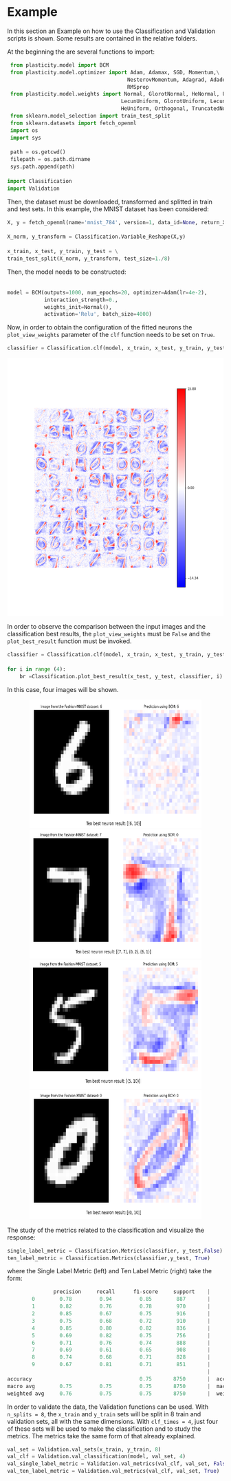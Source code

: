 # Example

In this section an Example on how to use the Classification and Validation scripts is shown. Some results are contained in the relative folders.

At the beginning the are several functions to import:

```python
 from plasticity.model import BCM
 from plasticity.model.optimizer import Adam, Adamax, SGD, Momentum,\
                                       NesterovMomentum, Adagrad, Adadelta,\
                                       RMSprop
 from plasticity.model.weights import Normal, GlorotNormal, HeNormal, Uniform,\
                                     LecunUniform, GlorotUniform, LecunNormal,\
                                     HeUniform, Orthogonal, TruncatedNormal
 from sklearn.model_selection import train_test_split
 from sklearn.datasets import fetch_openml
 import os
 import sys

 path = os.getcwd()
 filepath = os.path.dirname
 sys.path.append(path)

import Classification
import Validation

```

Then, the dataset must be downloaded, transformed and splitted in train and test sets. In this example, the MNIST dataset has been considered:

```python
X, y = fetch_openml(name='mnist_784', version=1, data_id=None, return_X_y=True)

X_norm, y_transform = Classification.Variable_Reshape(X,y)

x_train, x_test, y_train, y_test = \
train_test_split(X_norm, y_transform, test_size=1./8)
```

Then, the model needs to be constructed:

```python

model = BCM(outputs=1000, num_epochs=20, optimizer=Adam(lr=4e-2), 
            interaction_strength=0.,
            weights_init=Normal(),
            activation='Relu', batch_size=4000)
```

Now, in order to obtain the configuration of the fitted neurons the `plot_view_weights` parameter of the `clf` function needs to be set on `True`.

```python
classifier = Classification.clf(model, x_train, x_test, y_train, y_test, True)
```
<div align = "center">
<img src=https://github.com/SimoneFumagalli/Software_and_Computing/blob/main/BCM_Classification/Example/Classification/Plot_view_weights.png height = "600" width = "600">
</div>

In order to observe the comparison between the input images and the classification best results, the `plot_view_weights` must be `False` and the `plot_best_result` function must be invoked.
```python
classifier = Classification.clf(model, x_train, x_test, y_train, y_test)

for i in range (4):
    br =Classification.plot_best_result(x_test, y_test, classifier, i)
```
In this case, four images will be shown.

<div align="center">
<img src="https://github.com/SimoneFumagalli/Software_and_Computing/blob/main/BCM_Classification/Example/Classification/Figure_1.png"  height = "300" width = "400">
<img src="https://github.com/SimoneFumagalli/Software_and_Computing/blob/main/BCM_Classification/Example/Classification/Figure_2.png"  height = "300" width = "400">
</div>

<div align="center">
<img src="https://github.com/SimoneFumagalli/Software_and_Computing/blob/main/BCM_Classification/Example/Classification/Figure_3.png" 
height = "300" width = "400">
<img src="https://github.com/SimoneFumagalli/Software_and_Computing/blob/main/BCM_Classification/Example/Classification/Figure_4.png" 
height = "300" width = "400">
</div>

The study of the metrics related to the classification and visualize the response:
```python
single_label_metric = Classification.Metrics(classifier, y_test,False)
ten_label_metric = Classification.Metrics(classifier,y_test, True)
```

where the Single Label Metric (left) and Ten Label Metric (right) take the form:

```python                                                        |         
               precision     recall      f1-score     support    |                 precision      recall     f1-score     support
        0        0.78         0.94         0.85        887       |        0          0.80         0.95         0.87        887
        1        0.82         0.76         0.78        970       |        1          0.66         0.98         0.79        970
        2        0.85         0.67         0.75        916       |        2          0.93         0.63         0.75        916
        3        0.75         0.68         0.72        910       |        3          0.84         0.79         0.82        910 
        4        0.85         0.80         0.82        836       |        4          0.83         0.71         0.77        836
        5        0.69         0.82         0.75        756       |        5          0.77         0.75         0.76        756
        6        0.71         0.76         0.74        888       |        6          0.80         0.95         0.87        888
        7        0.69         0.61         0.65        908       |        7          0.76         0.74         0.75        908
        8        0.74         0.68         0.71        828       |        8          0.85         0.49         0.62        828
        9        0.67         0.81         0.71        851       |        9          0.67         0.72         0.69        851
                                                                 |
accuracy                                   0.75       8750       |  accuracy                                   0.78       8750
macro avg        0.75         0.75         0.75       8750       |  macro avg        0.79         0.77         0.77       8750
weighted avg     0.76         0.75         0.75       8750       |  weighted avg     0.79         0.78         0.77       8750

```

In order to validate the data, the Validation functions can be used. With `n_splits = 8`, the `x_train` and `y_train` sets will be split in 8 train and validation sets, all with the same dimensions. With `clf_times = 4`, just four of these sets will be used to make the classification and to study the metrics. The metrics take the same form of that already explained.

```python
val_set = Validation.val_sets(x_train, y_train, 8)
val_clf = Validation.val_classification(model, val_set, 4)
val_single_label_metric = Validation.val_metrics(val_clf, val_set, False)
val_ten_label_metric = Validation.val_metrics(val_clf, val_set, True)
```